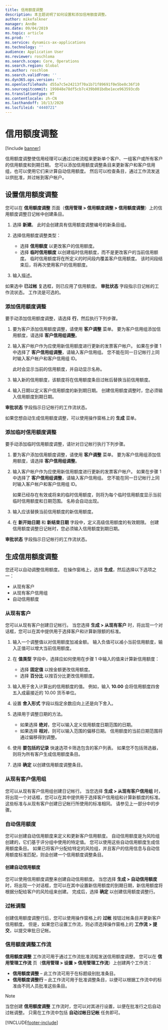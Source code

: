 ```yaml
---
title: 信用额度调整
description: 本主题说明了如何设置和添加信用额度调整。
author: mikefalkner
manager: AnnBe
ms.date: 09/04/2019
ms.topic: article
ms.prod: ''
ms.service: dynamics-ax-applications
ms.technology: ''
audience: Application User
ms.reviewer: roschloma
ms.search.scope: Core, Operations
ms.search.region: Global
ms.author: roschlom
ms.search.validFrom: ''
ms.dyn365.ops.version: ''
ms.openlocfilehash: d55a7c5e24213f70a1b71f89691f0e5be8c36f10
ms.sourcegitcommit: 199848e78df5cb7c439b001bdbe1ece963593cdb
ms.translationtype: HT
ms.contentlocale: zh-CN
ms.lasthandoff: 10/13/2020
ms.locfileid: "4440721"
---
```

# <a name="credit-limit-adjustments"></a>信用额度调整 

[!include [banner](../includes/banner.md)]

信用额度调整使信用经理可以通过过帐流程来更新单个客户、一组客户或所有客户的信用额度和到期日期。 您可以添加信用额度调整条目来更新客户和客户信用组，也可以使用它们来计算自动信用额度。 然后可以检查条目，通过工作流发送以供批准，并过帐到客户帐户。

## <a name="set-up-credit-limit-adjustments"></a>设置信用额度调整

您可以在 **信用额度调整** 页面（**信用管理 \> 信用额度调整 \> 信用额度调整**）上的信用额度调整日记帐中创建条目。

1. 选择 **新建**。 此时会创建具有信用额度调整编号的新条目组。
2. 选择信用额度调整类型：

    - 选择 **信用额度** 以更改客户的信用额度。
    - 选择 **临时信用额度** 以创建临时信用额度，而不是更改客户的当前信用额度。 临时信用额度将在所定义的时间段内覆盖客户信用额度。 该时间段结束后，将再次使用客户的信用额度。
3. 输入描述。 

如果选中 **已过帐** 复选框，则已应用了信用额度。 **审批状态** 字段指示日记帐的工作流状态。 工作流是可选的。

### <a name="add-credit-limit-adjustments"></a>添加信用额度调整

要手动添加信用额度调整，请选择 **行**，然后执行下列步骤。

1. 要为客户添加信用额度调整，请使用 **客户调整** 菜单。 要为客户信用组添加信用额度，请选择 **客户信用组调整**。
2. 输入客户帐户作为应使用新信用额度进行更新的发票客户帐户。 如果在步骤 1 中选择了 **客户信用组调整**，请输入客户信用组。 您不能在同一日记帐行上同时输入客户帐户和客户信用组 ID。

    此时会显示当前的信用额度，并自动显示名称。

3. 输入新的信用额度，该额度将在信用额度条目过帐后替换当前信用额度。
4. 输入日期以定义客户信用额度的新到期日期。 创建信用额度调整时，您必须输入信用额度到期日期。

**审批状态** 字段指示日记帐行的工作流状态。

如果您想自动生成信用额度调整，可以使用操作窗格上的 **生成** 菜单。
 
### <a name="add-temporary-credit-limit-adjustments"></a>添加临时信用额度调整

要手动添加临时信用额度调整，请针对日记帐行执行下列步骤。

1. 要为客户添加信用额度调整，请使用 **客户调整** 菜单。 要为客户信用组添加信用额度，请选择 **客户信用组调整**。
2. 输入客户帐户作为应使用新信用额度进行更新的发票客户帐户。 如果在步骤 1 中选择了 **客户信用组调整**，请输入客户信用组。 您不能在同一日记帐行上同时输入客户帐户和客户信用组 ID。

    如果已经存在有效或将来的临时信用额度，则将为每个临时信用额度显示当前临时信用额度和日期范围。 名称会自动出现。

3. 输入应该替换当前信用额度的新信用额度。
4. 在 **新开始日期** 和 **新结束日期** 字段中，定义高级信用额度的有效期限。 创建信用额度调整日记帐时，您必须输入信用额度到期日期。

**审批状态** 字段指示日记帐行的工作流状态。

## <a name="generate-credit-limit-adjustments"></a>生成信用额度调整

您还可以自动调整信用额度。 在操作窗格上，选择 **生成**，然后选择以下选项之一：

- 从现有客户
- 从现有客户信用组
- 自动信用额度

### <a name="from-existing-customer"></a>从现有客户

您可以从现有客户创建日记帐行。 当您选择 **生成 \> 从现有客户** 时，将出现一个对话框，您可以在其中提供用于选择客户和计算新限额的标准。

1. 输入一个调整值以对信用额度加减金额。 输入负值可以减小当前信用额度，输入正值可以增大当前信用额度。
2. 在 **值类型** 字段中，选择应如何使用在步骤 1 中输入的值来计算新信用额度：

    - 选择 **固定值** 以按金额更改信用额度。
    - 选择 **百分比** 以按百分比更改信用额度。

3. 输入用于舍入计算出的信用额度的值。 例如，输入 **10.00** 会将信用额度四舍五入成最接近的 10.00 货币单位。
4. 设置 **舍入形式** 字段以指定余数应向上还是向下舍入。
5. 选择用于调整日期的方法。

    - 如果选择 **绝对**，您可以输入定义信用额度日期范围的日期。
    - 如果选择 **相对**，则可以输入范围的偏移日期。 信用额度的当前日期范围将通过偏移得到调整。

6. 使用 **要包括的记录** 快速选项卡筛选包含的客户列表。 如果您不包括筛选器，则将为所有客户生成信用额度条目。
7. 选择 **确定** 以创建信用额度调整条目。

### <a name="from-existing-customer-credit-group"></a>从现有客户信用组

您可以从现有客户信用组创建日记帐行。 当您选择 **生成 \> 从现有客户信用组** 时，将出现一个对话框，您可以在其中提供用于选择客户信用组和计算新额度的标准。 这些标准与从现有客户创建日记帐行所使用的标准相同。 请参见上一部分中的步骤。

### <a name="automatic-credit-limits"></a>自动信用额度

您可以创建自动信用额度来定义和更新客户信用额度。 自动信用额度是为风险组创建的，它们基于评分组中使用的特定值。 您可以使用这些自动信用额度生成信用额度条目。 如果已将客户分配给特定的风险组，并且客户的信用信息与自动信用额度标准匹配，则会创建一个信用额度调整条目。

#### <a name="create-automatic-credit-limits"></a>创建自动信用额度

您可以使用信用额度调整来创建自动信用额度。 当您选择 **生成 \> 自动信用额度** 时，将出现一个对话框，您可以在其中设置新信用额度的到期日期，新信用额度将根据分配给客户的风险组来创建。 完成后，选择 **确定** 以创建信用额度调整行。

### <a name="post-adjustments"></a>过帐调整

创建信用额度调整行后，您可以使用操作窗格上的 **过帐** 按钮过帐条目并更新客户信用额度。 但是，如果您已设置工作流，则必须选择操作窗格上的 **工作流 \> 提交**，以提交审批日记帐。

### <a name="credit-limit-adjustments-workflows"></a>信用额度调整工作流

**信用额度调整** 工作流可用于通过工作流批准流程发送信用额度调整。 您可以在 **信用管理工作流** 页（**信用管理 \> 设置 \> 信用管理工作流**）上创建两个工作流：

- **信用额度调整** – 此工作流可用于在标题级别批准条目。
- **信用额度调整行** – 此工作流可用于批准调整条目，以便可以根据工作流中的标准由不同人员批准这些条目。

> [!NOTE]
> 当您创建 **信用额度调整** 工作流时，您可以对其进行设置，以便在批准行之后自动过帐调整。 只需在工作流中包括 **自动过帐日记帐** 任务即可。


[!INCLUDE[footer-include](../../includes/footer-banner.md)]
